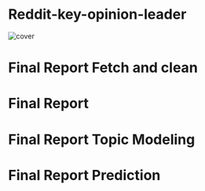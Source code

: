 # Reddit-key-opinion-leader
![cover](https://github.com/axa000/Reddit-key-opinion-leader/blob/main/img/cover.PNG)

# Final Report Fetch and clean
# Final Report
# Final Report Topic Modeling
# Final Report Prediction
